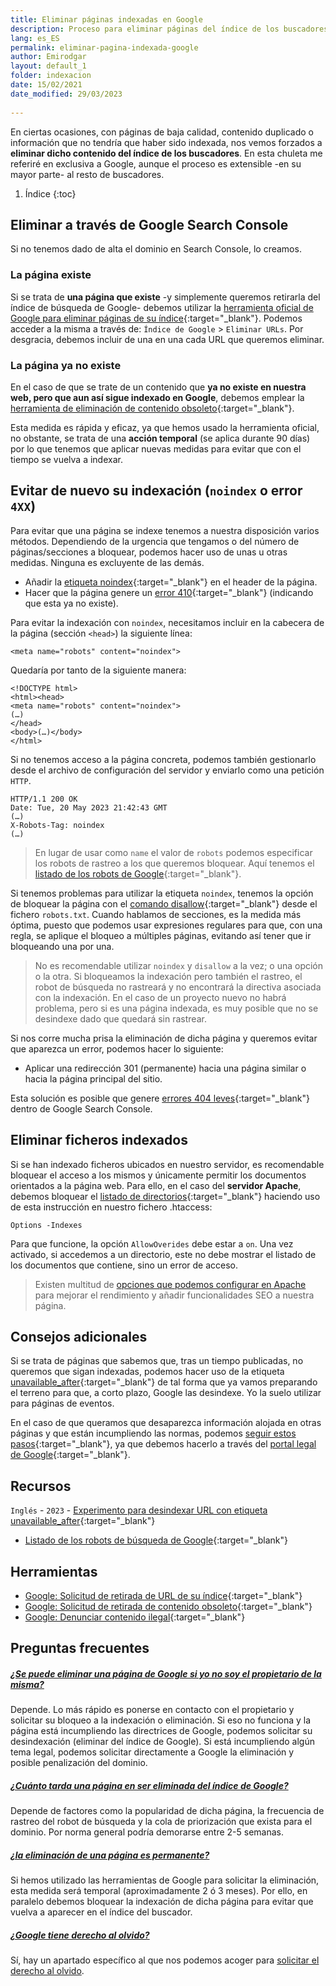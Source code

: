 ```yaml
---
title: Eliminar páginas indexadas en Google
description: Proceso para eliminar páginas del índice de los buscadores, en concreto, Google, aunque el proceso es extensible al resto.
lang: es_ES
permalink: eliminar-pagina-indexada-google
author: Emirodgar
layout: default_1
folder: indexacion
date: 15/02/2021
date_modified: 29/03/2023
  
---
```


En ciertas ocasiones, con páginas de baja calidad, contenido duplicado o información que no tendría que haber sido indexada, nos vemos forzados a **eliminar dicho contenido del índice de los buscadores**. En esta chuleta me referiré en exclusiva a Google, aunque el proceso es extensible -en su mayor parte- al resto de buscadores.

1. Índice
{:toc}

## Eliminar a través de Google Search Console

Si no tenemos dado de alta el dominio en Search Console, lo creamos. 

### La página existe

Si se trata de **una página que existe** -y simplemente queremos retirarla del índice de búsqueda de Google- debemos utilizar la [herramienta oficial de Google para eliminar páginas de su índice](https://www.google.com/webmasters/tools/url-removal){:target="_blank"}. Podemos acceder a la misma a través de: `Índice de Google` > `Eliminar URLs`. Por desgracia, debemos incluir de una en una cada URL que queremos eliminar.

### La página ya no existe

En el caso de que se trate de un contenido que **ya no existe en nuestra web, pero que aun así sigue indexado en Google**, debemos emplear la [herramienta de eliminación de contenido obsoleto](https://www.google.com/webmasters/tools/removals){:target="_blank"}.

Esta medida es rápida y eficaz, ya que hemos usado la herramienta oficial, no obstante, se trata de una **acción temporal** (se aplica durante 90 días) por lo que tenemos que aplicar nuevas medidas para evitar que con el tiempo se vuelva a indexar.

## Evitar de nuevo su indexación (`noindex` o error `4XX`)

Para evitar que una página se indexe tenemos a nuestra disposición varios métodos. Dependiendo de la urgencia que tengamos o del número de páginas/secciones a bloquear, podemos hacer uso de unas u otras medidas. Ninguna es excluyente de las demás. 

- Añadir la [etiqueta noindex](https://developers.google.com/search/reference/robots_meta_tag?hl=es#directivas-de-indexacin-y-publicacin-vlidas){:target="_blank"} en el header de la página.
- Hacer que la página genere un [error 410](https://es.wikipedia.org/wiki/HTTP_410){:target="_blank"} (indicando que esta ya no existe).

Para evitar la indexación con `noindex`, necesitamos incluir en la cabecera de la página (sección `<head>`) la siguiente línea:

```
<meta name="robots" content="noindex">
```

Quedaría por tanto de la siguiente manera:

```
<!DOCTYPE html>
<html><head>
<meta name="robots" content="noindex">
(…)
</head>
<body>(…)</body>
</html>
```

Si no tenemos acceso a la página concreta, podemos también gestionarlo desde el archivo de configuración del servidor y enviarlo como una petición `HTTP`.

```
HTTP/1.1 200 OK
Date: Tue, 20 May 2023 21:42:43 GMT
(…)
X-Robots-Tag: noindex
(…)
```

> En lugar de usar como `name` el valor de `robots` podemos especificar los robots de rastreo a los que queremos bloquear. Aquí tenemos el [listado de los robots de Google](https://developers.google.com/search/docs/crawling-indexing/overview-google-crawlers?hl=es){:target="_blank"}.

Si tenemos problemas para utilizar la etiqueta `noindex`, tenemos la opción de bloquear la página con el [comando disallow](http://www.robotstxt.org/robotstxt.html){:target="_blank"} desde el fichero `robots.txt`. Cuando hablamos de secciones, es la medida más óptima, puesto que podemos usar expresiones regulares para que, con una regla, se aplique el bloqueo a múltiples páginas, evitando así tener que ir bloqueando una por una. 

> No es recomendable utilizar `noindex` y `disallow` a la vez; o una opción o la otra. Si bloqueamos la indexación pero también el rastreo, el robot de búsqueda no rastreará y no encontrará la directiva asociada con la indexación. En el caso de un proyecto nuevo no habrá problema, pero si es una página indexada, es muy posible que no se desindexe dado que quedará sin rastrear.

Si nos corre mucha prisa la eliminación de dicha página y queremos evitar que aparezca un error, podemos hacer lo siguiente:

- Aplicar una redirección 301 (permanente) hacia una página similar o hacia la página principal del sitio.

Esta solución es posible que genere [errores 404 leves](https://support.google.com/webmasters/answer/181708?hl=es){:target="_blank"} dentro de Google Search Console.

## Eliminar ficheros indexados

Si se han indexado ficheros ubicados en nuestro servidor, es recomendable bloquear el acceso a los mismos y únicamente permitir los documentos orientados a la página web. Para ello, en el caso del **servidor Apache**, debemos bloquear el [listado de directorios](https://wiki.apache.org/httpd/DirectoryListings){:target="_blank"} haciendo uso de esta instrucción en nuestro fichero .htaccess:  

```
Options -Indexes
```
Para que funcione, la opción `AllowOverides` debe estar a `on`. Una vez activado, si accedemos a un directorio, este no debe mostrar el listado de los documentos que contiene, sino un error de acceso.

> Existen multitud de [opciones que podemos configurar en Apache](codigos-htaccess-apache) para mejorar el rendimiento y añadir funcionalidades SEO a nuestra página.

## Consejos adicionales

Si se trata de páginas que sabemos que, tras un tiempo publicadas, no queremos que sigan indexadas, podemos hacer uso de la etiqueta [unavailable_after](https://googleblog.blogspot.com/2007/07/robots-exclusion-protocol-now-with-even.html){:target="_blank"} de tal forma que ya vamos preparando el terreno para que, a corto plazo, Google las desindexe. Yo la suelo utilizar para páginas de eventos.

En el caso de que queramos que desaparezca información alojada en otras páginas y que están incumpliendo las normas, podemos [seguir estos pasos](https://support.google.com/webmasters/answer/6332384?hl=es#more_information){:target="_blank"}, ya que debemos hacerlo a través del [portal legal de Google](https://support.google.com/legal/answer/3110420?visit_id=1-636652569480291557-3013440154&rd=1){:target="_blank"}.

<section id="cs_recursos"></section>

## Recursos

 `Inglés` - `2023` - [Experimento para desindexar URL con etiqueta unavailable_after](https://ohgm.co.uk/another-way-to-deindex-urls/){:target="_blank"}
 - [Listado de los robots de búsqueda de Google](https://developers.google.com/search/docs/crawling-indexing/overview-google-crawlers?hl=es){:target="_blank"}

<section id="cs_herramientas"></section>

## Herramientas

- [Google: Solicitud de retirada de URL de su índice](https://search.google.com/search-console/removals){:target="_blank"}
- [Google: Solicitud de retirada de contenido obsoleto](https://search.google.com/search-console/remove-outdated-content){:target="_blank"}
- [Google: Denunciar contenido ilegal](https://support.google.com/legal/answer/3110420?visit_id=638156855509177681-2977660644&rd=1){:target="_blank"}

<section id="cs_pr"></section>

## Preguntas frecuentes

<div class="row">
          <div class="col-lg-12">
            <div class="accordion accordion-alterate arrow-right" id="popularTopics">
              <div class="card">
                <div class="card-header" id="heading1">
                  <h5 class="mb-0"> <a href="#" class="collapsed" data-toggle="collapse" data-target="#collapse1" aria-expanded="false" aria-controls="collapse1">¿Se puede eliminar una página de Google si yo no soy el propietario de la misma?</a> </h5>
                </div>
                <div id="collapse1" class="collapse" aria-labelledby="heading1" data-parent="#popularTopics">
                  <div class="card-body">Depende. Lo más rápido es ponerse en contacto con el propietario y solicitar su bloqueo a la indexación o eliminación. Si eso no funciona y la página está incumpliendo las directrices de Google, podemos solicitar su desindexación (eliminar del índice de Google). Si está incumpliendo algún tema legal, podemos solicitar directamente a Google la eliminación y posible penalización del dominio. </div>
                </div>
              </div>
              <div class="card">
                <div class="card-header" id="heading2">
                  <h5 class="mb-0"> <a href="#" class="collapsed" data-toggle="collapse" data-target="#collapse2" aria-expanded="false" aria-controls="collapse2">¿Cuánto tarda una página en ser eliminada del índice de Google?</a> </h5>
                </div>
                <div id="collapse2" class="collapse" aria-labelledby="heading2" data-parent="#popularTopics">
                  <div class="card-body"> Depende de factores como la popularidad de dicha página, la frecuencia de rastreo del robot de búsqueda y la cola de priorización que exista para el dominio. Por norma general podría demorarse entre 2-5 semanas. </div>
                </div>
              </div>
              <div class="card">
                <div class="card-header" id="heading3">
                  <h5 class="mb-0"> <a href="#" class="collapsed" data-toggle="collapse" data-target="#collapse3" aria-expanded="false" aria-controls="collapse3">¿la eliminación de una página es permanente?</a> </h5>
                </div>
                <div id="collapse3" class="collapse" aria-labelledby="heading3" data-parent="#popularTopics">
                  <div class="card-body"> Si hemos utilizado las herramientas de Google para solicitar la eliminación, esta medida será temporal (aproximadamente 2 ó 3 meses). Por ello, en paralelo debemos bloquear la indexación de dicha página para evitar que vuelva a aparecer en el índice del buscador.</div>
                </div>
              </div>
              <div class="card">
                <div class="card-header" id="heading4">
                  <h5 class="mb-0"> <a href="#" class="collapsed" data-toggle="collapse" data-target="#collapse4" aria-expanded="false" aria-controls="collapse4">¿Google tiene derecho al olvido?</a> </h5>
                </div>
                <div id="collapse4" class="collapse" aria-labelledby="heading4" data-parent="#popularTopics">
                  <div class="card-body">Sí, hay un apartado específico al que nos podemos acoger para <a href="https://support.google.com/legal/answer/10769224?hl=es" target="_blank">solicitar el derecho al olvido</a>.</div>
                </div>
              </div>
            </div>
          </div>
        </div>


